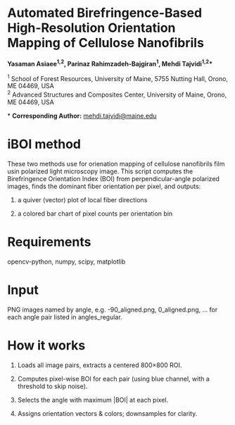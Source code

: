 
# Automated Birefringence-Based High-Resolution Orientation Mapping of Cellulose Nanofibrils

**Yasaman Asiaee<sup>1,2</sup>, Parinaz Rahimzadeh-Bajgiran<sup>1</sup>, Mehdi Tajvidi<sup>1,2</sup>\***  

<sup>1</sup> School of Forest Resources, University of Maine, 5755 Nutting Hall, Orono, ME 04469, USA  
<sup>2</sup> Advanced Structures and Composites Center, University of Maine, Orono, ME 04469, USA  

\* **Corresponding Author:** [mehdi.tajvidi@maine.edu](mailto:mehdi.tajvidi@maine.edu)








# iBOI method 
These  two methods use  for orienation mapping of cellulose  nanofibrils  film usin polarized light microscopy  image.
This script computes the Birefringence Orientation Index (BOI) from perpendicular-angle polarized images, finds the dominant fiber orientation per pixel, and outputs:

  1. a quiver (vector) plot of local fiber directions

  2. a colored bar chart of pixel counts per orientation bin

# Requirements

opencv-python, numpy, scipy, matplotlib

# Input

PNG images named by angle, e.g. -90_aligned.png, 0_aligned.png, … for each angle pair listed in angles_regular.

# How it works

  1. Loads all image pairs, extracts a centered 800×800 ROI.

  2. Computes pixel-wise BOI for each pair (using blue channel, with a threshold to skip noise).

  3. Selects the angle with maximum |BOI| at each pixel.

  4. Assigns orientation vectors & colors; downsamples for clarity.
